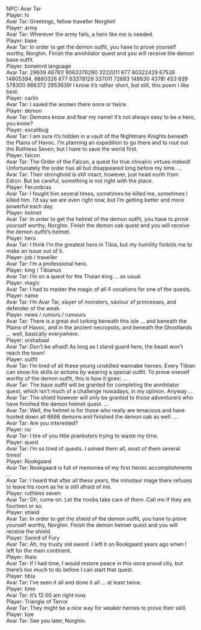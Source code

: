 NPC: Avar Tar  
Player: hi  
Avar Tar: Greetings, fellow traveller Norghin!  
Player: army  
Avar Tar: Wherever the army fails, a hero like me is needed.  
Player: base  
Avar Tar: In order to get the demon outfit, you have to prove yourself worthy, Norghin. Finish the annihilator quest and you will receive the demon base outfit.  
Player: bonelord language  
Avar Tar: 29639 46781! 9063376290 3222011 677 80322429 67538 14805394, 6880326 677 63378129 337011 72683 149630 4378! 453 639 578300 986372 2953639! I know it’s rather short, but still, this poem I like best.  
Player: carlin  
Avar Tar: I saved the women there once or twice.  
Player: demon  
Avar Tar: Demons know and fear my name! It’s not always easy to be a hero, you know?  
Player: excalibug  
Avar Tar: I am sure it’s hidden in a vault of the Nightmare Knights beneath the Plains of Havoc. I’m planning an expedition to go there and to rout out the Ruthless Seven, but I have to save the world first.  
Player: falcon  
Avar Tar: The Order of the Falcon, a quest for true chivalric virtues indeed! Unfortunately the order has all but disappeared long before my time. …  
Avar Tar: Their stronghold is still intact, however, just head north from Edron. But be careful, something is not right with the place.  
Player: Ferumbras  
Avar Tar: I fought him several times, sometimes he killed me, sometimes I killed him. I’d say we are even right now, but I’m getting better and more powerful each day.  
Player: helmet  
Avar Tar: In order to get the helmet of the demon outfit, you have to prove yourself worthy, Norghin. Finish the demon oak quest and you will receive the demon outfit’s helmet.  
Player: hero  
Avar Tar: I think I’m the greatest hero in Tibia, but my humility forbids me to make an issue out of it.  
Player: job / traveller  
Avar Tar: I’m a professional hero.  
Player: king / Tibianus  
Avar Tar: I’m on a quest for the Thaian king … as usual.  
Player: magic  
Avar Tar: I had to master the magic of all 4 vocations for one of the quests.  
Player: name  
Avar Tar: I’m Avar Tar, slayer of monsters, saviour of princesses, and defender of the weak.  
Player: news / rumors / rumours  
Avar Tar: There is a great evil lurking beneath this isle … and beneath the Plains of Havoc, and in the ancient necropolis, and beneath the Ghostlands … well, basically everywhere.  
Player: orshabaal  
Avar Tar: Don’t be afraid! As long as I stand guard here, the beast won’t reach the town!  
Player: outfit  
Avar Tar: I’m tired of all these young unskilled wannabe heroes. Every Tibian can show his skills or actions by wearing a special outfit. To prove oneself worthy of the demon outfit, this is how it goes: …  
Avar Tar: The base outfit will be granted for completing the annihilator quest, which isn’t much of a challenge nowadays, in my opinion. Anyway …  
Avar Tar: The shield however will only be granted to those adventurers who have finished the demon helmet quest. …  
Avar Tar: Well, the helmet is for those who really are tenacious and have hunted down all 6666 demons and finished the demon oak as well. …  
Avar Tar: Are you interested?  
Player: no  
Avar Tar: I tire of you little pranksters trying to waste my time.  
Player: quest  
Avar Tar: I’m so tired of quests. I solved them all, most of them several times!  
Player: Rookgaard  
Avar Tar: Rookgaard is full of memories of my first heroic accomplishments …  
Avar Tar: I heard that after all these years, the minotaur mage there refuses to leave his room as he is still afraid of me.  
Player: ruthless seven  
Avar Tar: Oh, come on. Let the noobs take care of them. Call me if they are fourteen or so.  
Player: shield  
Avar Tar: In order to get the shield of the demon outfit, you have to prove yourself worthy, Norghin. Finish the demon helmet quest and you will receive the shield.  
Player: Sword of Fury  
Avar Tar: Ah, my trusty old sword. I left it on Rookgaard years ago when I left for the main continent.  
Player: thais  
Avar Tar: If I had time, I would restore peace in this once proud city, but there’s too much to do before I can start that quest.  
Player: tibia  
Avar Tar: I’ve seen it all and done it all … at least twice.  
Player: time  
Avar Tar: It’s 12:00 am right now.  
Player: Triangle of Terror  
Avar Tar: They might be a nice way for weaker heroes to prove their skill.  
Player: bye  
Avar Tar: See you later, Norghin.  
